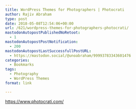 ```yaml
---
title: WordPress Themes for Photographers | Photocrati
author: Rajiv Abraham
type: post
date: 2018-05-08T12:54:06+00:00
url: /621/wordpress-themes-for-photographers-photocrati/
mastodonAutopostPublishedNoRetoot:
  - 1
mastodonAutopostPostNotification:
  - 200
mastodonAutopostLastSuccessfullPostURL:
  - https://mastodon.social/@unoabraham/99993783343601476
categories:
  - Bookmarks
tags:
  - Photography
  - WordPress Themes
format: link

---
```

<https://www.photocrati.com/>